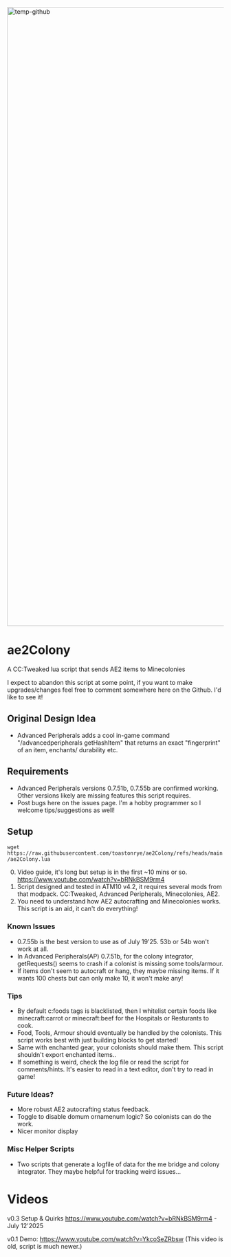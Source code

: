 <img width="2560" height="1440" alt="temp-github" src="https://github.com/user-attachments/assets/a54c721e-8562-4532-ad1e-de0c1b8d374d" />

# ae2Colony
A CC:Tweaked lua script that sends AE2 items to Minecolonies

I expect to abandon this script at some point, if you want to make upgrades/changes feel free to comment somewhere here on the Github. I'd like to see it!

## Original Design Idea
- Advanced Peripherals adds a cool in-game command "/advancedperipherals getHashItem" that returns an exact "fingerprint" of an item, enchants/ durability etc.

## Requirements
- Advanced Peripherals versions 0.7.51b, 0.7.55b are confirmed working. Other versions likely are missing features this script requires.
- Post bugs here on the issues page. I'm a hobby programmer so I welcome tips/suggestions as well!

## Setup
 ```wget https://raw.githubusercontent.com/toastonrye/ae2Colony/refs/heads/main/ae2Colony.lua```

0. Video guide, it's long but setup is in the first ~10 mins or so. https://www.youtube.com/watch?v=bRNkBSM9rm4
1. Script designed and tested in ATM10 v4.2, it requires several mods from that modpack. CC:Tweaked, Advanced Peripherals, Minecolonies, AE2.
3. You need to understand how AE2 autocrafting and Minecolonies works. This script is an aid, it can't do everything!

### Known Issues
- 0.7.55b is the best version to use as of July 19'25. 53b or 54b won't work at all.
- In Advanced Peripherals(AP) 0.7.51b, for the colony integrator, getRequests() seems to crash if a colonist is missing some tools/armour.
- If items don't seem to autocraft or hang, they maybe missing items. If it wants 100 chests but can only make 10, it won't make any!

### Tips
- By default c:foods tags is blacklisted, then I whitelist certain foods like minecraft:carrot or minecraft:beef for the Hospitals or Resturants to cook.
- Food, Tools, Armour should eventually be handled by the colonists. This script works best with just building blocks to get started!
- Same with enchanted gear, your colonists should make them. This script shouldn't export enchanted items..
- If something is weird, check the log file or read the script for comments/hints. It's easier to read in a text editor, don't try to read in game!

### Future Ideas?
- More robust AE2 autocrafting status feedback.
- Toggle to disable domum ornamenum logic? So colonists can do the work.
- Nicer monitor display

### Misc Helper Scripts
- Two scripts that generate a logfile of data for the me bridge and colony integrator. They maybe helpful for tracking weird issues...

# Videos
v0.3 Setup & Quirks https://www.youtube.com/watch?v=bRNkBSM9rm4 - July 12'2025

v0.1 Demo: https://www.youtube.com/watch?v=YkcoSeZRbsw (This video is old, script is much newer.)

